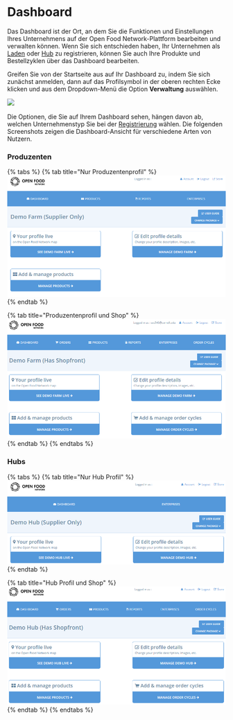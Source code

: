 # Dashboard

Das Dashboard ist der Ort, an dem Sie die Funktionen und Einstellungen Ihres Unternehmens auf der Open Food Network-Plattform bearbeiten und verwalten können. Wenn Sie sich entschieden haben, Ihr Unternehmen als [Laden](../your-quick-start-on-ofn-given-who-you-are.md#laeden) oder [Hub](../your-quick-start-on-ofn-given-who-you-are.md#hub) zu registrieren, können Sie auch Ihre Produkte und Bestellzyklen über das Dashboard bearbeiten.

Greifen Sie von der Startseite aus auf Ihr Dashboard zu, indem Sie sich zunächst anmelden, dann auf das Profilsymbol in der oberen rechten Ecke klicken und aus dem Dropdown-Menü die Option **Verwaltung** auswählen.

![](../.gitbook/assets/dash1.jpg)

Die Optionen, die Sie auf Ihrem Dashboard sehen, hängen davon ab, welchen Unternehmenstyp Sie bei der [Registrierung](register-and-create-your-profile.md) wählen. Die folgenden Screenshots zeigen die Dashboard-Ansicht für verschiedene Arten von Nutzern.

### Produzenten

{% tabs %}
{% tab title="Nur Produzentenprofil" %}
![](../.gitbook/assets/dashboard-profile-only.png)
{% endtab %}

{% tab title="Produzentenprofil und Shop" %}
![](../.gitbook/assets/dashboard-shop.png)
{% endtab %}
{% endtabs %}

### Hubs

{% tabs %}
{% tab title="Nur Hub Profil" %}
![](../.gitbook/assets/hub-dashboard-profile-only.png)
{% endtab %}

{% tab title="Hub Profil und Shop" %}
![](../.gitbook/assets/hub-dashboard-shopfront.png)
{% endtab %}
{% endtabs %}
